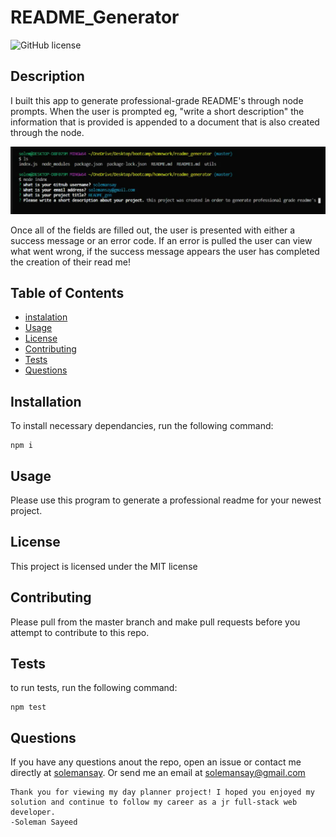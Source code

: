   # README_Generator

  ![GitHub license](https://img.shields.io/badge/license-MIT-blue.svg)

  ## Description 

  I built this app to generate professional-grade README's through node prompts. When the user is prompted eg, "write a short description" the information that is provided is appended to a document that is also created through the node. 

  <img src= "assets/bashWindow.png" alt = "bash window">

  Once all of the fields are filled out, the user is presented with either a success message or an error code. If an error is pulled the user can view what went wrong, if the success message appears the user has completed the creation of their read me!

  ## Table of Contents 
  
  * [instalation](#instalation)
  * [Usage](#usage)
  * [License](#license)
  * [Contributing](#contributing)
  * [Tests](#tests)
  * [Questions](#questions)
  
  ## Installation 
  
  To install necessary dependancies, run the following command: 
  ```
  npm i
  ```
  ## Usage
  
  Please use this program to generate a professional readme for your newest project. 
  
  ## License
  
  This project is licensed under the MIT license 
  
  ## Contributing
  
  Please pull from the master branch and make pull requests before you attempt to contribute to this repo.
  
  ## Tests
  
  to run tests, run the following command:
  ```
  npm test
  ```

 ## Questions
  
 If you have any questions anout the repo, open an issue or contact me directly at [solemansay](https://github.com/solemansay/). 
 Or send me an email at solemansay@gmail.com

 ```
Thank you for viewing my day planner project! I hoped you enjoyed my solution and continue to follow my career as a jr full-stack web developer. 
-Soleman Sayeed
```
